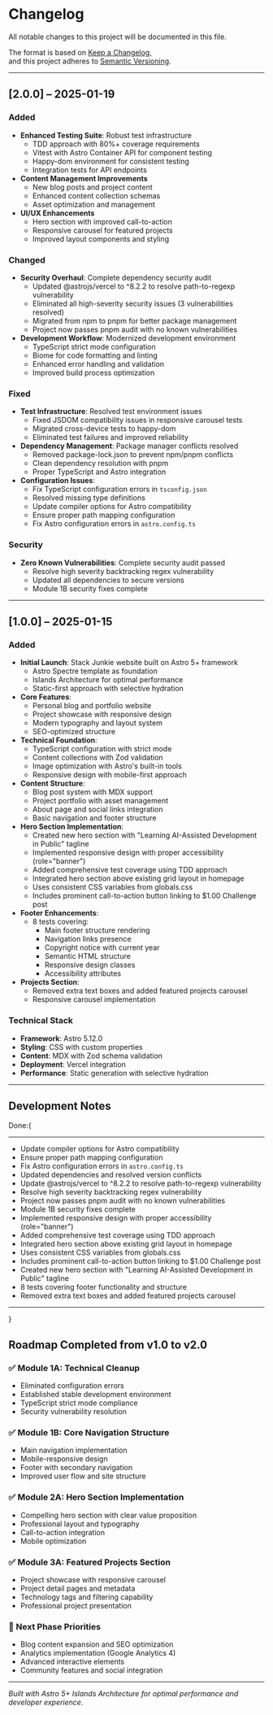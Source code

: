 # Changelog

All notable changes to this project will be documented in this file.

The format is based on [Keep a Changelog](https://keepachangelog.com/en/1.0.0/),  
and this project adheres to [Semantic Versioning](https://semver.org/).

---

## [2.0.0] – 2025-01-19

### Added
- **Enhanced Testing Suite**: Robust test infrastructure
  - TDD approach with 80%+ coverage requirements
  - Vitest with Astro Container API for component testing
  - Happy-dom environment for consistent testing
  - Integration tests for API endpoints
- **Content Management Improvements**
  - New blog posts and project content
  - Enhanced content collection schemas
  - Asset optimization and management
- **UI/UX Enhancements**
  - Hero section with improved call-to-action
  - Responsive carousel for featured projects
  - Improved layout components and styling

### Changed
- **Security Overhaul**: Complete dependency security audit
  - Updated @astrojs/vercel to ^8.2.2 to resolve path-to-regexp vulnerability
  - Eliminated all high-severity security issues (3 vulnerabilities resolved)
  - Migrated from npm to pnpm for better package management
  - Project now passes pnpm audit with no known vulnerabilities
- **Development Workflow**: Modernized development environment
  - TypeScript strict mode configuration
  - Biome for code formatting and linting
  - Enhanced error handling and validation
  - Improved build process optimization

### Fixed
- **Test Infrastructure**: Resolved test environment issues
  - Fixed JSDOM compatibility issues in responsive carousel tests
  - Migrated cross-device tests to happy-dom
  - Eliminated test failures and improved reliability
- **Dependency Management**: Package manager conflicts resolved
  - Removed package-lock.json to prevent npm/pnpm conflicts
  - Clean dependency resolution with pnpm
  - Proper TypeScript and Astro integration
- **Configuration Issues**: 
  - Fix TypeScript configuration errors in `tsconfig.json`
  - Resolved missing type definitions
  - Update compiler options for Astro compatibility
  - Ensure proper path mapping configuration
  - Fix Astro configuration errors in `astro.config.ts`

### Security
- **Zero Known Vulnerabilities**: Complete security audit passed
  - Resolve high severity backtracking regex vulnerability
  - Updated all dependencies to secure versions
  - Module 1B security fixes complete

---

## [1.0.0] – 2025-01-15

### Added
- **Initial Launch**: Stack Junkie website built on Astro 5+ framework
  - Astro Spectre template as foundation
  - Islands Architecture for optimal performance
  - Static-first approach with selective hydration
- **Core Features**:
  - Personal blog and portfolio website
  - Project showcase with responsive design
  - Modern typography and layout system
  - SEO-optimized structure
- **Technical Foundation**:
  - TypeScript configuration with strict mode
  - Content collections with Zod validation
  - Image optimization with Astro's built-in tools
  - Responsive design with mobile-first approach
- **Content Structure**:
  - Blog post system with MDX support
  - Project portfolio with asset management
  - About page and social links integration
  - Basic navigation and footer structure
- **Hero Section Implementation**:
  - Created new hero section with "Learning AI-Assisted Development in Public" tagline
  - Implemented responsive design with proper accessibility (role="banner")
  - Added comprehensive test coverage using TDD approach
  - Integrated hero section above existing grid layout in homepage
  - Uses consistent CSS variables from globals.css
  - Includes prominent call-to-action button linking to $1.00 Challenge post
- **Footer Enhancements**:
  - 8 tests covering:
    - Main footer structure rendering
    - Navigation links presence
    - Copyright notice with current year
    - Semantic HTML structure
    - Responsive design classes
    - Accessibility attributes
- **Projects Section**:
  - Removed extra text boxes and added featured projects carousel
  - Responsive carousel implementation

### Technical Stack
- **Framework**: Astro 5.12.0
- **Styling**: CSS with custom properties
- **Content**: MDX with Zod schema validation
- **Deployment**: Vercel integration
- **Performance**: Static generation with selective hydration

---

## Development Notes

Done:{
_________________________________________________
  - Update compiler options for Astro compatibility  
  - Ensure proper path mapping configuration  
  - Fix Astro configuration errors in `astro.config.ts`   
  - Updated dependencies and resolved version conflicts  
  - Update @astrojs/vercel to ^8.2.2 to resolve path-to-regexp vulnerability                                         
  - Resolve high severity backtracking regex vulnerability                                                           
  - Project now passes pnpm audit with no known vulnerabilities                                                      
  - Module 1B security fixes complete 
  - Implemented responsive design with proper accessibility (role="banner")                                          
  - Added comprehensive test coverage using TDD approach                                                             
  - Integrated hero section above existing grid layout in homepage                                                   
  - Uses consistent CSS variables from globals.css                                                                   
  - Includes prominent call-to-action button linking to $1.00 Challenge post  
  - Created new hero section with "Learning AI-Assisted Development in Public" tagline
  - 8 tests covering footer functionality and structure
  - Removed extra text boxes and added featured projects carousel
_________________________________________________
}

## Roadmap Completed from v1.0 to v2.0

### ✅ Module 1A: Technical Cleanup
- Eliminated configuration errors
- Established stable development environment
- TypeScript strict mode compliance
- Security vulnerability resolution

### ✅ Module 1B: Core Navigation Structure  
- Main navigation implementation
- Mobile-responsive design
- Footer with secondary navigation
- Improved user flow and site structure

### ✅ Module 2A: Hero Section Implementation
- Compelling hero section with clear value proposition
- Professional layout and typography
- Call-to-action integration
- Mobile optimization

### ✅ Module 3A: Featured Projects Section
- Project showcase with responsive carousel
- Project detail pages and metadata
- Technology tags and filtering capability
- Professional project presentation

### 🎯 Next Phase Priorities
- Blog content expansion and SEO optimization
- Analytics implementation (Google Analytics 4)
- Advanced interactive elements
- Community features and social integration

---

*Built with Astro 5+ Islands Architecture for optimal performance and developer experience.*